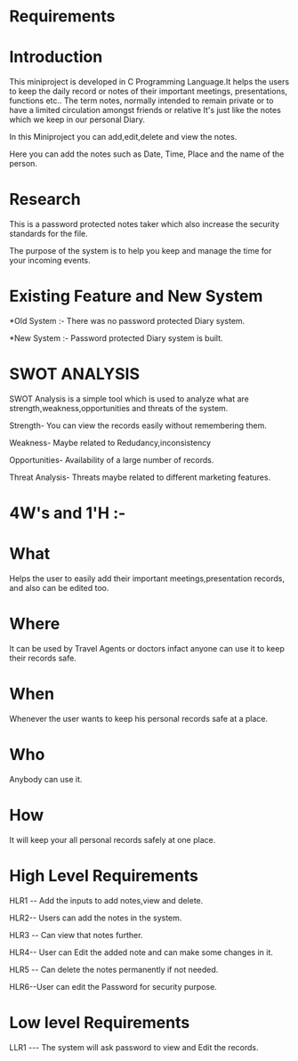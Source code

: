 # Requirements
# Introduction
This miniproject is developed in C Programming Language.It helps the users to keep the daily record or notes of their important meetings, presentations, functions etc.. The term notes, normally intended to remain private or to have a limited circulation amongst friends or relative It's just like the notes which we keep in our personal Diary.

In this Miniproject you can add,edit,delete and view the notes.

Here you can add the notes such as Date, Time, Place and the name of the person.
# Research
This is a password protected notes taker which also increase the security standards for the file.

The purpose of the system is to help you keep and manage the time for your incoming events.

# Existing Feature and New System
*Old System :- There was no password protected Diary system.

*New System :- Password protected Diary system is built.

# SWOT ANALYSIS
SWOT Analysis is a simple tool which is used to analyze what are strength,weakness,opportunities and threats of the system.

Strength- You can view the records easily without remembering them.

Weakness- Maybe related to Redudancy,inconsistency

Opportunities- Availability of a large number of records.

Threat Analysis- Threats maybe related to different marketing features.

# 4W's and 1'H :-
# What
Helps the user to easily add their important meetings,presentation records, and also can be edited too.
# Where
It can be used by Travel Agents or doctors infact anyone can use it to keep their records safe.
# When
Whenever the user wants to keep his personal records safe at a place.
# Who
Anybody can use it.
# How
It will keep your all personal records safely at one place.

# High Level Requirements
HLR1 -- Add the inputs to add notes,view and delete.

HLR2-- Users can add the notes in the system.

HLR3 -- Can view that notes further.

HLR4--  User can Edit the added note and can make some changes in it.

HLR5 -- Can delete the notes permanently if not needed.

HLR6--User can edit the Password for security purpose.

# Low level Requirements
LLR1 --- The system will ask password to view and Edit the records.












